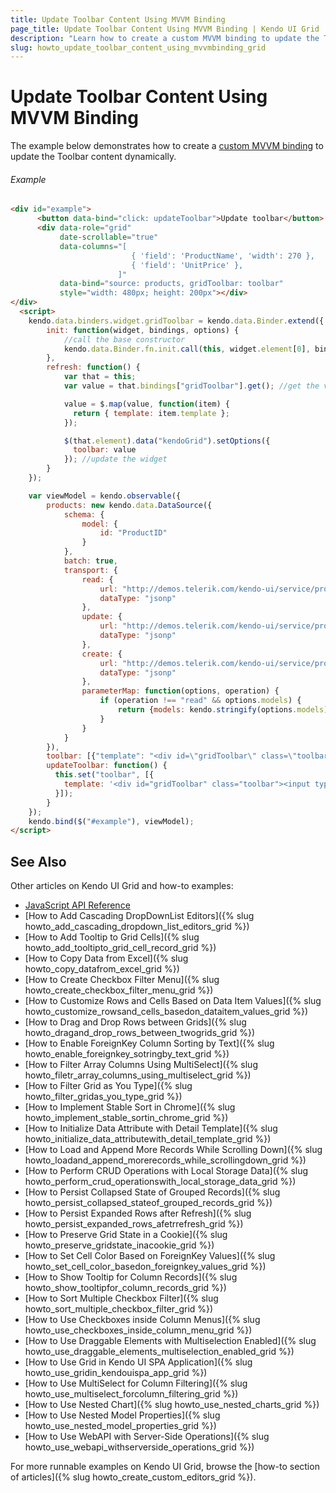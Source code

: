 ```yaml
---
title: Update Toolbar Content Using MVVM Binding
page_title: Update Toolbar Content Using MVVM Binding | Kendo UI Grid
description: "Learn how to create a custom MVVM binding to update the Toolbar content dynamically in the Kendo UI Grid widget."
slug: howto_update_toolbar_content_using_mvvmbinding_grid
---
```


# Update Toolbar Content Using MVVM Binding

The example below demonstrates how to create a [custom MVVM binding](/framework/mvvm/bindings/custom) to update the Toolbar content dynamically.

###### Example

```html
<div id="example">
      <button data-bind="click: updateToolbar">Update toolbar</button>
      <div data-role="grid"
           date-scrollable="true"
           data-columns="[
                           { 'field': 'ProductName', 'width': 270 },
                           { 'field': 'UnitPrice' },
                        ]"
           data-bind="source: products, gridToolbar: toolbar"
           style="width: 480px; height: 200px"></div>
</div>
  <script>
    kendo.data.binders.widget.gridToolbar = kendo.data.Binder.extend({
        init: function(widget, bindings, options) {
            //call the base constructor
            kendo.data.Binder.fn.init.call(this, widget.element[0], bindings, options);
        },
        refresh: function() {
            var that = this;
            var value = that.bindings["gridToolbar"].get(); //get the value from the View-Model

            value = $.map(value, function(item) {
              return { template: item.template };
            });

            $(that.element).data("kendoGrid").setOptions({
              toolbar: value
            }); //update the widget
        }
    });

    var viewModel = kendo.observable({
        products: new kendo.data.DataSource({
            schema: {
                model: {
                    id: "ProductID"
                }
            },
            batch: true,
            transport: {
                read: {
                    url: "http://demos.telerik.com/kendo-ui/service/products",
                    dataType: "jsonp"
                },
                update: {
                    url: "http://demos.telerik.com/kendo-ui/service/products/update",
                    dataType: "jsonp"
                },
                create: {
                    url: "http://demos.telerik.com/kendo-ui/service/products/create",
                    dataType: "jsonp"
                },
                parameterMap: function(options, operation) {
                    if (operation !== "read" && options.models) {
                        return {models: kendo.stringify(options.models)};
                    }
                }
            }
        }),
        toolbar: [{"template": "<div id=\"gridToolbar\" class=\"toolbar\"><input type=\"button\" class=\"k-button k-button-icontext\" value=\"My Button\"/></div>" }],
        updateToolbar: function() {
          this.set("toolbar", [{
            template: '<div id="gridToolbar" class="toolbar"><input type="button" class="k-button k-button-icontext" value="test"/></div>'
          }]);
        }
    });
    kendo.bind($("#example"), viewModel);
</script>
```

## See Also

Other articles on Kendo UI Grid and how-to examples:

* [JavaScript API Reference](/api/javascript/ui/grid)
* [How to Add Cascading DropDownList Editors]({% slug howto_add_cascading_dropdown_list_editors_grid %})
* [How to Add Tooltip to Grid Cells]({% slug howto_add_tooltipto_grid_cell_record_grid %})
* [How to Copy Data from Excel]({% slug howto_copy_datafrom_excel_grid %})
* [How to Create Checkbox Filter Menu]({% slug howto_create_checkbox_filter_menu_grid %})
* [How to Customize Rows and Cells Based on Data Item Values]({% slug howto_customize_rowsand_cells_basedon_dataitem_values_grid %})
* [How to Drag and Drop Rows between Grids]({% slug howto_dragand_drop_rows_between_twogrids_grid %})
* [How to Enable ForeignKey Column Sorting by Text]({% slug howto_enable_foreignkey_sotringby_text_grid %})
* [How to Filter Array Columns Using MultiSelect]({% slug howto_filetr_array_columns_using_multiselect_grid %})
* [How to Filter Grid as You Type]({% slug howto_filter_gridas_you_type_grid %})
* [How to Implement Stable Sort in Chrome]({% slug howto_implement_stable_sortin_chrome_grid %})
* [How to Initialize Data Attribute with Detail Template]({% slug howto_initialize_data_attributewith_detail_template_grid %})
* [How to Load and Append More Records While Scrolling Down]({% slug howto_loadand_append_morerecords_while_scrollingdown_grid %})
* [How to Perform CRUD Operations with Local Storage Data]({% slug howto_perform_crud_operationswith_local_storage_data_grid %})
* [How to Persist Collapsed State of Grouped Records]({% slug howto_persist_collapsed_stateof_grouped_records_grid %})
* [How to Persist Expanded Rows after Refresh]({% slug howto_persist_expanded_rows_afetrrefresh_grid %})
* [How to Preserve Grid State in a Cookie]({% slug howto_preserve_gridstate_inacookie_grid %})
* [How to Set Cell Color Based on ForeignKey Values]({% slug howto_set_cell_color_basedon_foreignkey_values_grid %})
* [How to Show Tooltip for Column Records]({% slug howto_show_tooltipfor_column_records_grid %})
* [How to Sort Multiple Checkbox Filter]({% slug howto_sort_multiple_checkbox_filter_grid %})
* [How to Use Checkboxes inside Column Menus]({% slug howto_use_checkboxes_inside_column_menu_grid %})
* [How to Use Draggable Elements with Multiselection Enabled]({% slug howto_use_draggable_elements_multiselection_enabled_grid %})
* [How to Use Grid in Kendo UI SPA Application]({% slug howto_use_gridin_kendouispa_app_grid %})
* [How to Use MultiSelect for Column Filtering]({% slug howto_use_multiselect_forcolumn_filtering_grid %})
* [How to Use Nested Chart]({% slug howto_use_nested_charts_grid %})
* [How to Use Nested Model Properties]({% slug howto_use_nested_model_properties_grid %})
* [How to Use WebAPI with Server-Side Operations]({% slug howto_use_webapi_withserverside_operations_grid %})

For more runnable examples on Kendo UI Grid, browse the [how-to section of articles]({% slug howto_create_custom_editors_grid %}).
